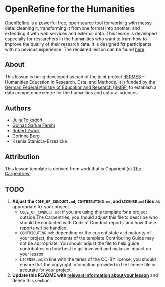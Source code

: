 # OpenRefine for the Humanities

[OpenRefine](https://openrefine.org/) is a powerful free, open source tool for working with messy data: cleaning it; transforming it from one format into another; and extending it with web services and external data. This lesson is  developed especially for researchers in the humanities who want to learn how to improve the quality of their research data. It is designed for participants with no pevious experience.
The rendered lesson can be found [here](https://hermes-dkz.github.io/OpenRefine-humanities/).

## About

This lesson is being developed as part of the joint project [HERMES](https://hermes-hub.de/) – Humanities Education in Research, Data, and Methods. It is funded by the [German Federal Ministry of Education and Research (BMBF)](https://www.bmbf.de/bmbf/en/home/home_node.html) to establish a data competence centre for the humanities and cultural sciences.


## Authors

- [Julia Tolksdorf](https://github.com/jutol)
- [Golnaz Sarkar Farshi](https://github.com/Goli-SF)
- [Robert Zwick](https://github.com/orgs/robertzwick)
- [Corinna Berg](https://github.com/orgs/KassieBee)
- Ksenia Stanicka-Brzezicka

## Attribution
This lesson template is derived from work that is Copyright (c) [The Carpentries](https://carpentries.org/))

## TODO
1. **Adjust the 
   `CODE_OF_CONDUCT.md`, `CONTRIBUTING.md`, and `LICENSE.md` files**
   as appropriate for your project.
   -  `CODE_OF_CONDUCT.md`: 
      if you are using this template for a project outside The Carpentries,
      you should adjust this file to describe 
      who should be contacted with Code of Conduct reports,
      and how those reports will be handled.
   -  `CONTRIBUTING.md`:
      depending on the current state and maturity of your project,
      the contents of the template Contributing Guide may not be appropriate.
      You should adjust the file to help guide contributors on how best
      to get involved and make an impact on your lesson.
   -  `LICENSE.md`:
      in line with the terms of the CC-BY license,
      you should ensure that the copyright information 
      provided in the license file is accurate for your project.
1. **Update this README with 
   [relevant information about your lesson](https://carpentries.github.io/lesson-development-training/collaborating-newcomers.html#readme)**
   and delete this section.


